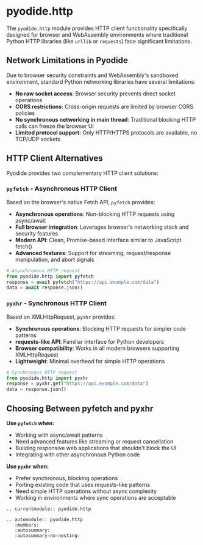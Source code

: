 # pyodide.http

The `pyodide.http` module provides HTTP client functionality specifically designed for browser and WebAssembly environments where traditional Python HTTP libraries (like `urllib` or `requests`) face significant limitations.

## Network Limitations in Pyodide

Due to browser security constraints and WebAssembly's sandboxed environment, standard Python networking libraries have several limitations:

- **No raw socket access**: Browser security prevents direct socket operations
- **CORS restrictions**: Cross-origin requests are limited by browser CORS policies
- **No synchronous networking in main thread**: Traditional blocking HTTP calls can freeze the browser UI
- **Limited protocol support**: Only HTTP/HTTPS protocols are available, no TCP/UDP sockets

## HTTP Client Alternatives

Pyodide provides two complementary HTTP client solutions:

### `pyfetch` - Asynchronous HTTP Client

Based on the browser's native Fetch API, `pyfetch` provides:
- **Asynchronous operations**: Non-blocking HTTP requests using async/await
- **Full browser integration**: Leverages browser's networking stack and security features
- **Modern API**: Clean, Promise-based interface similar to JavaScript fetch()
- **Advanced features**: Support for streaming, request/response manipulation, and abort signals

```python
# Asynchronous HTTP request
from pyodide.http import pyfetch
response = await pyfetch("https://api.example.com/data")
data = await response.json()
```

### `pyxhr` - Synchronous HTTP Client

Based on XMLHttpRequest, `pyxhr` provides:
- **Synchronous operations**: Blocking HTTP requests for simpler code patterns
- **requests-like API**: Familiar interface for Python developers
- **Browser compatibility**: Works in all modern browsers supporting XMLHttpRequest
- **Lightweight**: Minimal overhead for simple HTTP operations

```python
# Synchronous HTTP request
from pyodide.http import pyxhr
response = pyxhr.get("https://api.example.com/data")
data = response.json()
```

## Choosing Between pyfetch and pyxhr

**Use `pyfetch` when:**
- Working with async/await patterns
- Need advanced features like streaming or request cancellation
- Building responsive web applications that shouldn't block the UI
- Integrating with other asynchronous Python code

**Use `pyxhr` when:**
- Prefer synchronous, blocking operations
- Porting existing code that uses requests-like patterns
- Need simple HTTP operations without async complexity
- Working in environments where sync operations are acceptable

```{eval-rst}
.. currentmodule:: pyodide.http

.. automodule:: pyodide.http
   :members:
   :autosummary:
   :autosummary-no-nesting:
```
